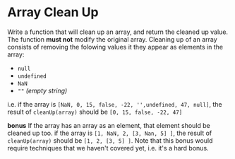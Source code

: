 # Array Clean Up

Write a function that will clean up an array, and return the cleaned up value. The function **must not** modify the original array. Cleaning up of an array consists of removing the folowing values it they appear as elements in the array:

- `null`
- `undefined`
- `NaN`
- `""` *(empty string)*

i.e. if the array is `[NaN, 0, 15, false, -22, '',undefined, 47, null]`, the result of `cleanUp(array)` should be `[0, 15, false, -22, 47]`

**bonus** If the array has an array as an element, that element should be cleaned up too. if the array is `[1, NaN, 2, [3, Nan, 5] ]`, the result of `cleanUp(array)` should be `[1, 2, [3, 5] ]`. Note that this bonus would require techniques that we haven't covered yet, i.e. it's a hard bonus.